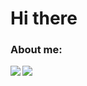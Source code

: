 <h1>Hi there</h1>
<h3>About me:</h3>

<img align="left" src="https://github-readme-stats.vercel.app/api?username=emil-stolecki&show_icons=true&theme=dracula">
<img align="left" src="https://github-readme-stats.vercel.app/api/top-langs/?username=emil-stolecki">








